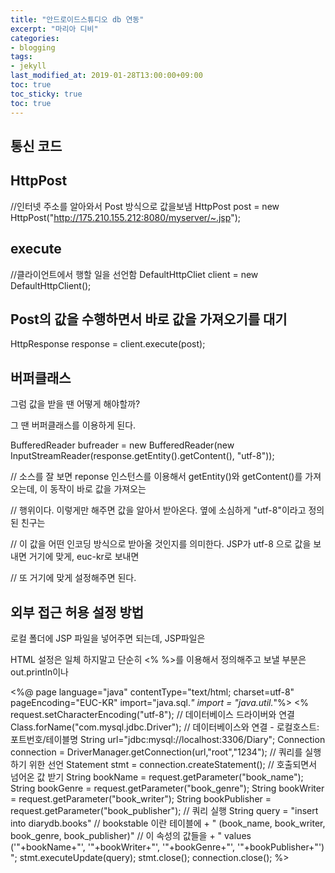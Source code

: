 ```yaml
---
title: "안드로이드스튜디오 db 연동"
excerpt: "마리아 디비"
categories: 
- blogging
tags: 
- jekyll
last_modified_at: 2019-01-28T13:00:00+09:00
toc: true
toc_sticky: true
toc: true
---
```


## 통신 코드

<uses-permisson android:name="android.permission.INTERNET"/>

## HttpPost
//인터넷 주소를 알아와서 Post 방식으로 값을보냄
HttpPost post = new HttpPost("http://175.210.155.212:8080/myserver/~.jsp");

## execute
//클라이언트에서 행할 일을 선언함
DefaultHttpCliet client = new DefaultHttpClient();

## Post의 값을 수행하면서 바로 값을 가져오기를 대기
HttpResponse response = client.execute(post);

## 버퍼클래스

그럼 값을 받을 땐 어떻게 해야할까?

그 땐 버퍼클래스를 이용하게 된다.

BufferedReader bufreader = new BufferedReader(new InputStreamReader(response.getEntity().getContent(), "utf-8"));

// 소스를 잘 보면 reponse 인스턴스를 이용해서 getEntity()와 getContent()를 가져오는데, 이 동작이 바로 값을 가져오는

// 행위이다. 이렇게만 해주면 값을 알아서 받아온다. 옆에 소심하게 "utf-8"이라고 정의된 친구는 

// 이 값을 어떤 인코딩 방식으로 받아올 것인지를 의미한다. JSP가 utf-8 으로 값을 보내면 거기에 맞게, euc-kr로 보내면

// 또 거기에 맞게 설정해주면 된다.

## 외부 접근 허용 설정 방법

로컬 폴더에 JSP 파일을 넣어주면 되는데, JSP파일은

HTML 설정은 일체 하지말고 단순히 <% %>를 이용해서 정의해주고 보낼 부분은 out.println이나



<%@ page language="java" contentType="text/html; charset=utf-8" pageEncoding="EUC-KR" import="java.sql.*" import = "java.util.*"%> <% request.setCharacterEncoding("utf-8"); // 데이터베이스 드라이버와 연결 Class.forName("com.mysql.jdbc.Driver"); // 데이터베이스와 연결 - 로컬호스트:포트번호/테이블명 String url="jdbc:mysql://localhost:3306/Diary"; Connection connection = DriverManager.getConnection(url,"root","1234"); // 쿼리를 실행하기 위한 선언 Statement stmt = connection.createStatement(); // 호출되면서 넘어온 값 받기 String bookName = request.getParameter("book_name"); String bookGenre = request.getParameter("book_genre"); String bookWriter = request.getParameter("book_writer"); String bookPublisher = request.getParameter("book_publisher"); // 쿼리 실행 String query = "insert into diarydb.books" // bookstable 이란 테이블에 + " (book_name, book_writer, book_genre, book_publisher)" // 이 속성의 값들을 + " values ('"+bookName+"', '"+bookWriter+"', '"+bookGenre+"', '"+bookPublisher+"') "; stmt.executeUpdate(query); stmt.close(); connection.close(); %>


